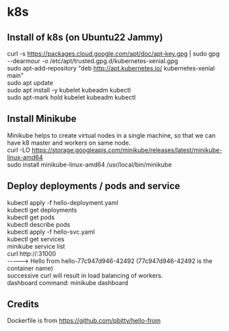 # k8s
## Install of k8s (on Ubuntu22 Jammy)
curl -s https://packages.cloud.google.com/apt/doc/apt-key.gpg | sudo gpg --dearmour -o /etc/apt/trusted.gpg.d/kubernetes-xenial.gpg <br>
sudo apt-add-repository "deb http://apt.kubernetes.io/ kubernetes-xenial main" <br>
sudo apt update <br>
sudo apt install -y kubelet kubeadm kubectl <br>
sudo apt-mark hold kubelet kubeadm kubectl <br>

## Install Minikube
Minikube helps to create virtual nodes in a single machine, so that we can have k8 master and workers on same node. <br>
curl -LO https://storage.googleapis.com/minikube/releases/latest/minikube-linux-amd64 <br>
sudo install minikube-linux-amd64 /usr/local/bin/minikube <br>

## Deploy deployments / pods and service
kubectl apply -f hello-deployment.yaml <br>
kubectl get deployments <br>
kubectl get pods <br>
kubectl describe  pods <br>
kubectl apply -f hello-svc.yaml <br>
kubectl get services <br>
minikube service list <br>
curl http://<IP Address>:31000 <br> 
-----> Hello from hello-77c947d946-42492  (77c947d946-42492 is the container name) <br>
successive curl will result in load balancing of workers. <br>
dashboard command: minikube dashboard <br>

 ## Credits
 Dockerfile is from https://github.com/pbitty/hello-from <br>


